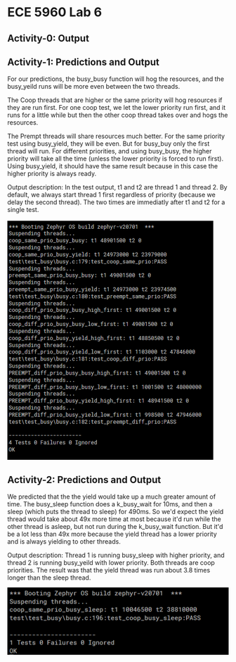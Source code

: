 # ECE 5960 Lab 6

Activity-0: Output
--------------------------------------------


Activity-1: Predictions and Output
--------------------------------------------
For our predictions, the busy_busy function will hog the resources, and the busy_yeild runs will be more even between the two threads.

The Coop threads that are higher or the same priority will hog resources if they are run first. For one coop test, we let the lower priority run first, and it runs for a little while but then the other coop thread takes over and hogs the resources.

The Prempt threads will share resources much better. For the same priority test using busy_yield, they will be even. But for busy_buy only the first thread will run. For different priorities, and using busy_busy, the higher priority will take all the time (unless the lower priority is forced to run first). Using busy_yield, it should have the same result because in this case the higher priority is always ready.

Output description: In the test output, t1 and t2 are thread 1 and thread 2. By default, we always start thread 1 first regardless of priority (because we delay the second thread). The two times are immediatly after t1 and t2 for a single test.
   
![alt](activity_1_output.png)


Activity-2: Predictions and Output
--------------------------------------------
We predicted that the the yield would take up a much greater amount of time. The busy_sleep function does a k_busy_wait for 10ms, and then a sleep (which puts the thread to sleep) for 490ms. So we'd expect the yield thread would take about 49x more time at most because it'd run while the other thread is asleep, but not run during the k_busy_wait function. But it'd be a lot less than 49x more because the yield thread has a lower priority and is always yielding to other threads.

Output description: Thread 1 is running busy_sleep with higher priority, and thread 2 is running busy_yeild with lower priority. Both threads are coop priorities. The result was that the yield thread was run about 3.8 times longer than the sleep thread.

![alt](activity_2_output.png)